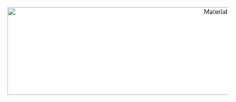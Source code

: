 <p align="center">
<!--  ![Logo](20221224_0055471.gif) -->
  <img width="200%" height="200" src="20221224_0055471.gif" alt="Material Bread logo">
</p>

